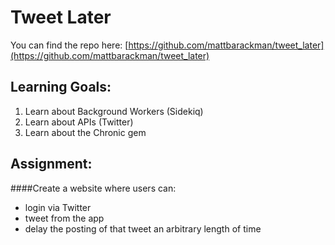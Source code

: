 # Tweet Later

You can find the repo here:
[https://github.com/mattbarackman/tweet_later](https://github.com/mattbarackman/tweet_later) 

## Learning Goals:
1. Learn about Background Workers (Sidekiq)
2. Learn about APIs (Twitter)
3. Learn about the Chronic gem

## Assignment:
####Create a website where users can:
- login via Twitter
- tweet from the app
- delay the posting of that tweet an arbitrary length of time

